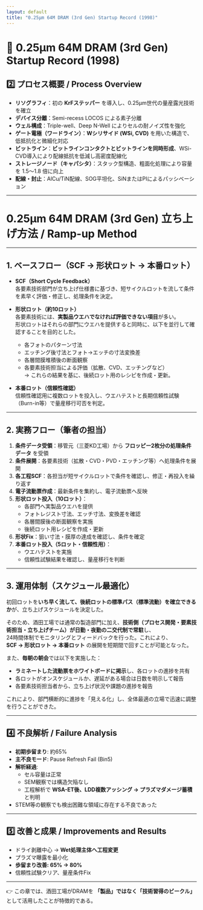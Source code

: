 ```yaml
---
layout: default
title: "0.25µm 64M DRAM (3rd Gen) Startup Record (1998)"
---
```


# 📘 0.25µm 64M DRAM (3rd Gen) Startup Record (1998)

## 2️⃣ プロセス概要 / Process Overview

- **リソグラフィ**：初の **KrFステッパー** を導入し、0.25µm世代の量産露光技術を確立  
- **デバイス分離**：Semi-recess LOCOS による素子分離  
- **ウェル構成**：Triple-well、Deep N-Well によりセルの耐ノイズ性を強化  
- **ゲート電極（ワードライン）**：**Wシリサイド (WSi, CVD)** を用いた構造で、低抵抗化と微細化対応  
- **ビットライン**：**ビットラインコンタクトとビットラインを同時形成**、WSi-CVD導入により配線抵抗を低減し高密度配線化  
- **ストレージノード（キャパシタ）**：スタック型構造、粗面化処理により容量を 1.5〜1.8 倍に向上  
- **配線・封止**：AlCu/TiN配線、SOG平坦化、SiNまたはPIによるパッシベーション
  
---

# 0.25µm 64M DRAM (3rd Gen) 立ち上げ方法 / Ramp-up Method

---

## 1. ベースフロー（SCF → 形状ロット → 本番ロット）

- **SCF（Short Cycle Feedback）**  
  各要素技術部門が立ち上げ仕様書に基づき、短サイクルロットを流して条件を素早く評価・修正し、処理条件を決定。

- **形状ロット（約10ロット）**  
  各要素技術には、**実製品ウエハでなければ評価できない項目**が多い。  
  形状ロットはそれらの部門にウエハを提供すると同時に、以下を並行して確認することを目的とした。  
  - 各フォトのパターン寸法  
  - エッチング後寸法とフォト→エッチの寸法変換差  
  - 各層間膜堆積後の断面観察  
  - 各要素技術担当による評価（拡散、CVD、エッチングなど）  
  → これらの結果を基に、後続ロット用のレシピを作成・更新。

- **本番ロット（信頼性確認）**  
  信頼性確認用に複数ロットを投入し、ウエハテストと長期信頼性試験（Burn-in等）で量産移行可否を判定。

---

## 2. 実務フロー（筆者の担当）

1. **条件データ受領**：移管元（三菱KD工場）から **フロッピー2枚分の処理条件データ** を受領  
2. **条件展開**：各要素技術（拡散・CVD・PVD・エッチング等）へ処理条件を展開  
3. **各工程SCF**：各担当が短サイクルロットで条件を確認し、修正・再投入を繰り返す  
4. **電子流動票作成**：最新条件を集約し、電子流動票へ反映  
5. **形状ロット投入（10ロット）**：  
   - 各部門へ実製品ウエハを提供  
   - フォトレジスト寸法、エッチ寸法、変換差を確認  
   - 各層間膜後の断面観察を実施  
   - 後続ロット用レシピを作成・更新  
6. **形状Fix**：狙い寸法・膜厚の達成を確認し、条件を確定  
7. **本番ロット投入（5ロット・信頼性用）**：  
   - ウエハテストを実施  
   - 信頼性試験結果を確認し、量産移行を判断

---

## 3. 運用体制（スケジュール最適化）

初回ロットを**いち早く流して、後続ロットの標準パス（標準流動）を確立できるか**が、立ち上げスケジュールを決定した。  

そのため、酒田工場では通常の製造部門に加え、**技術側（プロセス開発・要素技術担当・立ち上げチーム）が日勤・夜勤の二交代制で常駐**し、  
24時間体制でモニタリングとフィードバックを行った。これにより、  
**SCF → 形状ロット → 本番ロット** の展開を短期間で回すことが可能となった。  

また、**毎朝の朝会**では以下を実施した：  
- **ラミネートした流動票をホワイトボードに掲示**し、各ロットの進捗を共有  
- 各ロットがオンスケジュールか、遅延がある場合は日数を明示して報告  
- 各要素技術担当者から、立ち上げ状況や課題の進捗を報告  

これにより、部門横断的に進捗を「見える化」し、全体最適の立場で迅速に調整を行うことができた。

---

## 4️⃣ 不良解析 / Failure Analysis

- **初期歩留まり**: 約65%  
- **主不良モード**: Pause Refresh Fail (Bin5)  
- **解析経過**:  
  - セル容量は正常  
  - SEM観察では構造欠陥なし  
  - 工程解析で **WSA-ET後、LDD複数アッシング → プラズマダメージ蓄積** と判明  
- STEM等の観察でも検出困難な領域に存在する不良であった

---

## 5️⃣ 改善と成果 / Improvements and Results

- ドライ剥離中心 → **Wet処理主体へ工程変更**  
- プラズマ曝露を最小化  
- **歩留まり改善: 65% → 80%**  
- 信頼性試験クリア、量産条件Fix  

---

👉 この章では、酒田工場がDRAMを **「製品」ではなく「技術習得のビークル」** として活用したことが特徴的である。  
